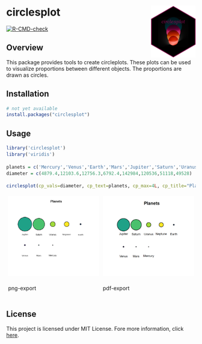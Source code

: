 # circlesplot <a href="https://github.com/BenSt099/circlesplot"><img src="inst/figures/circlesplot_sticker.png" align="right" height="138"/></a>

<!-- badges: start -->
[![R-CMD-check](https://github.com/BenSt099/circlesplot/actions/workflows/R-CMD-check.yaml/badge.svg)](https://github.com/BenSt099/circlesplot/actions/workflows/R-CMD-check.yaml)
<!-- badges: end -->

## Overview

This package provides tools to create circleplots.
These plots can be used to visualize proportions between different objects. The proportions are drawn as circles.

## Installation

``` r
# not yet available
install.packages("circlesplot")
```

## Usage

``` r
library('circlesplot')
library('viridis')

planets = c('Mercury','Venus','Earth','Mars','Jupiter','Saturn','Uranus','Neptune')
diameter = c(4879.4,12103.6,12756.3,6792.4,142984,120536,51118,49528)

circlesplot(cp_vals=diameter, cp_text=planets, cp_max=4L, cp_title="Planets", cp_color=viridis(8))
```

<div style="display: flex;">
    <img src="man/figures/readme_example.png" alt="Image 1" style="flex: 20%; width: 20%; height: auto; padding: 5px;">
    <img src="man/figures/readme_example_3.png" alt="Image 2" style="flex: 20%; width: 20%; height: auto; padding: 5px;">
</div>

<div style="display: flex;">
    <p style="flex: 20%; width: 20%; height: auto; padding: 5px;">png-export</p>
    <p style="flex: 20%; width: 20%; height: auto; padding: 5px;">pdf-export</p>
</div>

## License

This project is licensed under MIT License. Fore more information, click [here](https://github.com/BenSt099/circlesplot/blob/main/LICENSE.md).

